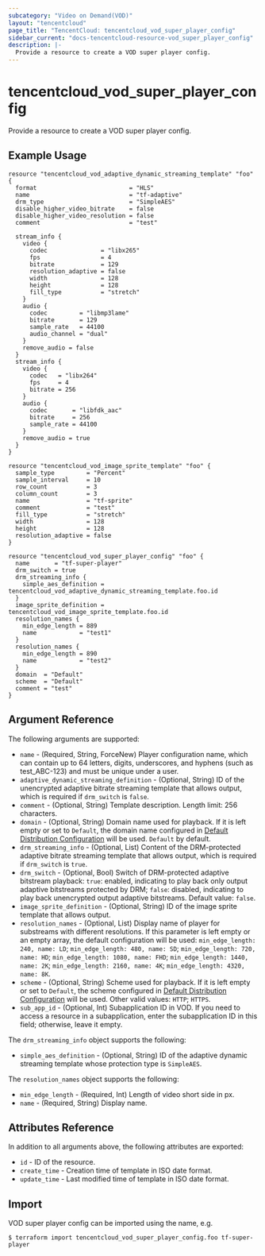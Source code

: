 ```yaml
---
subcategory: "Video on Demand(VOD)"
layout: "tencentcloud"
page_title: "TencentCloud: tencentcloud_vod_super_player_config"
sidebar_current: "docs-tencentcloud-resource-vod_super_player_config"
description: |-
  Provide a resource to create a VOD super player config.
---
```


# tencentcloud_vod_super_player_config

Provide a resource to create a VOD super player config.

## Example Usage

```hcl
resource "tencentcloud_vod_adaptive_dynamic_streaming_template" "foo" {
  format                          = "HLS"
  name                            = "tf-adaptive"
  drm_type                        = "SimpleAES"
  disable_higher_video_bitrate    = false
  disable_higher_video_resolution = false
  comment                         = "test"

  stream_info {
    video {
      codec               = "libx265"
      fps                 = 4
      bitrate             = 129
      resolution_adaptive = false
      width               = 128
      height              = 128
      fill_type           = "stretch"
    }
    audio {
      codec         = "libmp3lame"
      bitrate       = 129
      sample_rate   = 44100
      audio_channel = "dual"
    }
    remove_audio = false
  }
  stream_info {
    video {
      codec   = "libx264"
      fps     = 4
      bitrate = 256
    }
    audio {
      codec       = "libfdk_aac"
      bitrate     = 256
      sample_rate = 44100
    }
    remove_audio = true
  }
}

resource "tencentcloud_vod_image_sprite_template" "foo" {
  sample_type         = "Percent"
  sample_interval     = 10
  row_count           = 3
  column_count        = 3
  name                = "tf-sprite"
  comment             = "test"
  fill_type           = "stretch"
  width               = 128
  height              = 128
  resolution_adaptive = false
}

resource "tencentcloud_vod_super_player_config" "foo" {
  name       = "tf-super-player"
  drm_switch = true
  drm_streaming_info {
    simple_aes_definition = tencentcloud_vod_adaptive_dynamic_streaming_template.foo.id
  }
  image_sprite_definition = tencentcloud_vod_image_sprite_template.foo.id
  resolution_names {
    min_edge_length = 889
    name            = "test1"
  }
  resolution_names {
    min_edge_length = 890
    name            = "test2"
  }
  domain  = "Default"
  scheme  = "Default"
  comment = "test"
}
```

## Argument Reference

The following arguments are supported:

* `name` - (Required, String, ForceNew) Player configuration name, which can contain up to 64 letters, digits, underscores, and hyphens (such as test_ABC-123) and must be unique under a user.
* `adaptive_dynamic_streaming_definition` - (Optional, String) ID of the unencrypted adaptive bitrate streaming template that allows output, which is required if `drm_switch` is `false`.
* `comment` - (Optional, String) Template description. Length limit: 256 characters.
* `domain` - (Optional, String) Domain name used for playback. If it is left empty or set to `Default`, the domain name configured in [Default Distribution Configuration](https://cloud.tencent.com/document/product/266/33373) will be used. `Default` by default.
* `drm_streaming_info` - (Optional, List) Content of the DRM-protected adaptive bitrate streaming template that allows output, which is required if `drm_switch` is `true`.
* `drm_switch` - (Optional, Bool) Switch of DRM-protected adaptive bitstream playback: `true`: enabled, indicating to play back only output adaptive bitstreams protected by DRM; `false`: disabled, indicating to play back unencrypted output adaptive bitstreams. Default value: `false`.
* `image_sprite_definition` - (Optional, String) ID of the image sprite template that allows output.
* `resolution_names` - (Optional, List) Display name of player for substreams with different resolutions. If this parameter is left empty or an empty array, the default configuration will be used: `min_edge_length: 240, name: LD`; `min_edge_length: 480, name: SD`; `min_edge_length: 720, name: HD`; `min_edge_length: 1080, name: FHD`; `min_edge_length: 1440, name: 2K`; `min_edge_length: 2160, name: 4K`; `min_edge_length: 4320, name: 8K`.
* `scheme` - (Optional, String) Scheme used for playback. If it is left empty or set to `Default`, the scheme configured in [Default Distribution Configuration](https://cloud.tencent.com/document/product/266/33373) will be used. Other valid values: `HTTP`; `HTTPS`.
* `sub_app_id` - (Optional, Int) Subapplication ID in VOD. If you need to access a resource in a subapplication, enter the subapplication ID in this field; otherwise, leave it empty.

The `drm_streaming_info` object supports the following:

* `simple_aes_definition` - (Optional, String) ID of the adaptive dynamic streaming template whose protection type is `SimpleAES`.

The `resolution_names` object supports the following:

* `min_edge_length` - (Required, Int) Length of video short side in px.
* `name` - (Required, String) Display name.

## Attributes Reference

In addition to all arguments above, the following attributes are exported:

* `id` - ID of the resource.
* `create_time` - Creation time of template in ISO date format.
* `update_time` - Last modified time of template in ISO date format.


## Import

VOD super player config can be imported using the name, e.g.

```
$ terraform import tencentcloud_vod_super_player_config.foo tf-super-player
```

